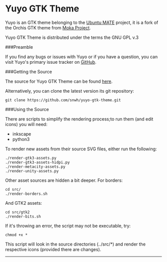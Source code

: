 Yuyo GTK Theme
================

Yuyo is an GTK theme belonging to the [Ubuntu MATE](http://www.ubuntu-mate.org/) project, it is a fork of the Orchis GTK theme from [Moka Project](http://mokaproject.com/).

Yuyo GTK Theme is distributed under the terms the GNU GPL v.3

###Preamble

If you find any bugs or issues with Yuyo or if you have a question, you can visit Yuyo's primary issue tracker on [GitHub](https://github.com/snwh/yuyo-gtk-theme/issues).

###Getting the Source

The source for Yuyo GTK Theme can be found [here](https://github.com/snwh/yuyo-gtk-theme).

Alternatively, you can clone the latest version its git repository:

    git clone https://github.com/snwh/yuyo-gtk-theme.git

###Using the Source

There are scripts to simplify the rendering process;to run them (and edit icons) you will need:

 * inkscape
 * python3

To render new assets from their source SVG files, either run the following:

    ./render-gtk3-assets.py
    ./render-gtk3-assets-hidpi.py
    ./render-metacity-assets.py
    ./render-unity-assets.py

Other asset sources are hidden a bit deeper. For borders:

    cd src/ 
    ./render-borders.sh

And GTK2 assets: 

    cd src/gtk2
    ./render-bits.sh

If it's throwing an error, the script may not be executable, try:
	
	chmod +x *

This script will look in the source directories (../src/*) and render the respective icons (provided there are changes).

-----------